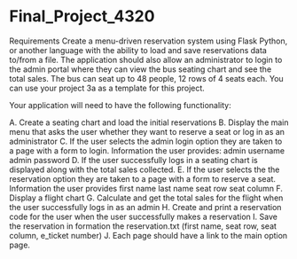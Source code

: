 # Final_Project_4320

Requirements
Create a menu-driven reservation system using Flask Python, or another language with the ability to load and save reservations data to/from a file. The application should also allow an administrator to login to the admin portal where they can view the bus seating chart and see the total sales. The bus can seat up to 48 people, 12 rows of 4 seats each. You can use your project 3a as a template for this project.

Your application will need to have the following functionality:

A. Create a seating chart and load the initial reservations
B. Display the main menu that asks the user whether they want to reserve a seat or log in as an administrator
C. If the user selects the admin login option they are taken to a page with a form to login. Information the user provides:
admin username
admin password
D. If the user successfully logs in a seating chart is displayed along with the total sales collected.
E. If the user selects the the reservation option they are taken to a page with a form to reserve a seat. Information the user provides
first name
last name
seat row
seat column
F. Display a flight chart
G. Calculate and get the total sales for the flight when the user successfully logs in as an admin
H. Create and print a reservation code for the user when the user successfully makes a reservation
I. Save the reservation in formation the reservation.txt (first name, seat row, seat column, e_ticket number)
J. Each page should have a link to the main option page.
